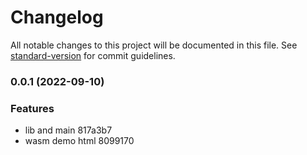 # Changelog

All notable changes to this project will be documented in this file. See [standard-version](https://github.com/conventional-changelog/standard-version) for commit guidelines.

### 0.0.1 (2022-09-10)


### Features

* lib and main 817a3b7
* wasm demo html 8099170
